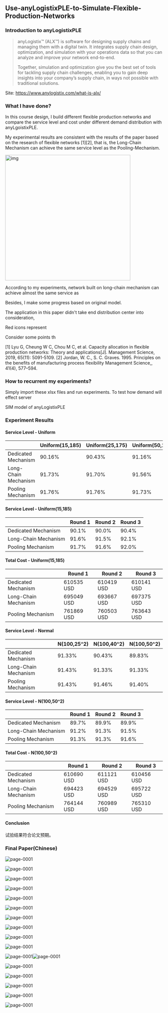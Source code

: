 ## Use-anyLogistixPLE-to-Simulate-Flexible-Production-Networks

### Introduction to anyLogistixPLE

> anyLogistix™ (ALX™) is software for designing supply chains and managing them with a digital twin. It integrates supply chain design, optimization, and simulation with your operations data so that you can analyze and improve your network end-to-end.
>
> Together, simulation and optimization give you the best set of tools for tackling supply chain challenges, enabling you to gain deep insights into your company’s supply chain, in ways not possible with traditional solutions.

Site: https://www.anylogistix.com/what-is-alx/

### What I have done?

In this course design, I build different flexible production networks and compare the service level and cost under different demand distribution with anyLgoistixPLE. 

My experimental results are consistent with the results of the paper based on the research of flexible networks \[1\]\[2\], that is, the Long-Chain Mechanism can achieve the same service level as the Pooling-Mechanism.

<img src="/Users/sean/Documents/Projects/My Github/Use-anyLogistixPLE-to-Simulate-Flexible-Production-Networks/img/clip_image027.png" alt="img" height="400px" />

According to my experiments, network built on long-chain mechanism can achieve almost the same service as 

Besides, I make some progress based on original model.

The application in this paper didn't take end distribution center into consideration, 

Red icons represent 

Consider some points th

[1] Lyu G, Cheung W C, Chou M C, et al. Capacity allocation in flexible production networks: Theory and applications[J]. Management Science, 2019, 65(11): 5091-5109.
[2] Jordan, W. C., S. C. Graves. 1995. Principles on the benefits of manufacturing process flexibility Management Science,, 41(4), 577–594.

### How to recurrent my experiments? 

Simply import these xlsx files and run experiments. To test how demand will effect server 

SIM model of anyLogistixPLE



### Experiment Results

#### Service Level - Uniform 

|                      | Uniform(15,185)​ | Uniform(25,175)​ | Uniform(50,150)​ |
| -------------------- | --------------- | --------------- | --------------- |
| Dedicated Mechanism  | 90.16%          | 90.43%          | 91.16%          |
| Long-Chain Mechanism | 91.73%          | 91.70%          | 91.56%          |
| Pooling Mechanism    | 91.76%          | 91.76%          | 91.73%          |

#### Service Level - Uniform(15,185)

|                      | Round 1 | Round 2 | Round 3 |
| -------------------- | ------- | ------- | ------- |
| Dedicated Mechanism  | 90.1%   | 90.0%   | 90.4%   |
| Long-Chain Mechanism | 91.6%   | 91.5%   | 92.1%   |
| Pooling Mechanism    | 91.7%   | 91.6%   | 92.0%   |

#### Total Cost - Uniform(15,185)

|                      | Round 1    | Round 2    | Round 3    |
| -------------------- | ---------- | ---------- | ---------- |
| Dedicated Mechanism  | 610535 USD | 610419 USD | 610141 USD |
| Long-Chain Mechanism | 695049 USD | 693667 USD | 697375 USD |
| Pooling Mechanism    | 761869 USD | 760503 USD | 763643 USD |

#### Service Level - Normal

|                      | N(100,25^2) | N(100,40^2) | N(100,50^2) |
| -------------------- | ----------- | ----------- | ----------- |
| Dedicated Mechanism  | 91.33%      | 90.43%      | 89.83%      |
| Long-Chain Mechanism | 91.43%      | 91.33%      | 91.33%      |
| Pooling Mechanism    | 91.43%      | 91.46%      | 91.40%      |

#### Service Level - N(100,50^2)

|                      | Round 1 | Round 2 | Round 3 |
| -------------------- | ------- | ------- | ------- |
| Dedicated Mechanism  | 89.7%   | 89.9%   | 89.9%   |
| Long-Chain Mechanism | 91.2%   | 91.3%   | 91.5%   |
| Pooling Mechanism    | 91.3%   | 91.3%   | 91.6%   |

#### Total Cost - N(100,50^2)

|                      | Round 1    | Round 2    | Round 3    |
| -------------------- | ---------- | ---------- | ---------- |
| Dedicated Mechanism  | 610690 USD | 611121 USD | 610456 USD |
| Long-Chain Mechanism | 694423 USD | 694529 USD | 695722 USD |
| Pooling Mechanism    | 764144 USD | 760989 USD | 765310 USD |

#### Conclusion

试验结果符合论文预期。



### Final Paper(Chinese)

![page-0001](paper_img/page-0001.jpg)

![page-0001](paper_img/page-0002.jpg)

![page-0001](paper_img/page-0003.jpg)

![page-0001](paper_img/page-0004.jpg)

![page-0001](paper_img/page-0005.jpg)

![page-0001](paper_img/page-0006.jpg)

![page-0001](paper_img/page-0007.jpg)

![page-0001](paper_img/page-0008.jpg)

![page-0001](paper_img/page-0009.jpg)

![page-0001](paper_img/page-0010.jpg)

![page-0001](paper_img/page-0011.jpg)![page-0001](paper_img/page-0012.jpg)

![page-0001](paper_img/page-0013.jpg)

![page-0001](paper_img/page-0014.jpg)

![page-0001](paper_img/page-0015.jpg)

![page-0001](paper_img/page-0016.jpg)

![page-0001](paper_img/page-0017.jpg)

